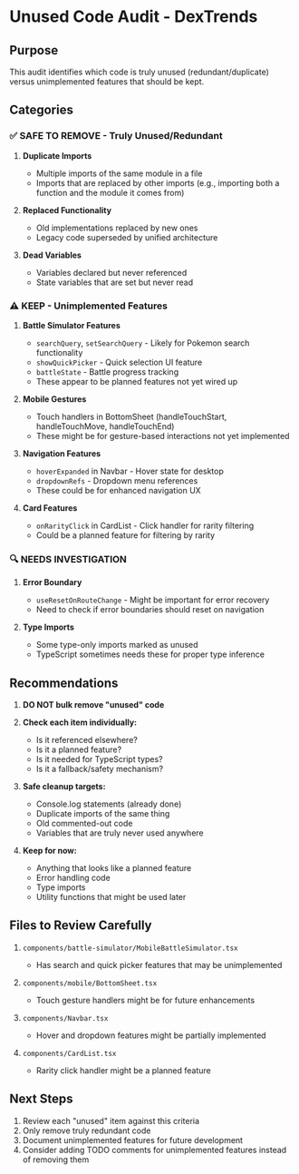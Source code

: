 # Unused Code Audit - DexTrends

## Purpose
This audit identifies which code is truly unused (redundant/duplicate) versus unimplemented features that should be kept.

## Categories

### ✅ SAFE TO REMOVE - Truly Unused/Redundant

1. **Duplicate Imports**
   - Multiple imports of the same module in a file
   - Imports that are replaced by other imports (e.g., importing both a function and the module it comes from)

2. **Replaced Functionality**
   - Old implementations replaced by new ones
   - Legacy code superseded by unified architecture

3. **Dead Variables**
   - Variables declared but never referenced
   - State variables that are set but never read

### ⚠️ KEEP - Unimplemented Features

1. **Battle Simulator Features**
   - `searchQuery`, `setSearchQuery` - Likely for Pokemon search functionality
   - `showQuickPicker` - Quick selection UI feature
   - `battleState` - Battle progress tracking
   - These appear to be planned features not yet wired up

2. **Mobile Gestures** 
   - Touch handlers in BottomSheet (handleTouchStart, handleTouchMove, handleTouchEnd)
   - These might be for gesture-based interactions not yet implemented

3. **Navigation Features**
   - `hoverExpanded` in Navbar - Hover state for desktop
   - `dropdownRefs` - Dropdown menu references
   - These could be for enhanced navigation UX

4. **Card Features**
   - `onRarityClick` in CardList - Click handler for rarity filtering
   - Could be a planned feature for filtering by rarity

### 🔍 NEEDS INVESTIGATION

1. **Error Boundary**
   - `useResetOnRouteChange` - Might be important for error recovery
   - Need to check if error boundaries should reset on navigation

2. **Type Imports**
   - Some type-only imports marked as unused
   - TypeScript sometimes needs these for proper type inference

## Recommendations

1. **DO NOT bulk remove "unused" code**
2. **Check each item individually:**
   - Is it referenced elsewhere?
   - Is it a planned feature?
   - Is it needed for TypeScript types?
   - Is it a fallback/safety mechanism?

3. **Safe cleanup targets:**
   - Console.log statements (already done)
   - Duplicate imports of the same thing
   - Old commented-out code
   - Variables that are truly never used anywhere

4. **Keep for now:**
   - Anything that looks like a planned feature
   - Error handling code
   - Type imports
   - Utility functions that might be used later

## Files to Review Carefully

1. `components/battle-simulator/MobileBattleSimulator.tsx`
   - Has search and quick picker features that may be unimplemented

2. `components/mobile/BottomSheet.tsx`
   - Touch gesture handlers might be for future enhancements

3. `components/Navbar.tsx`
   - Hover and dropdown features might be partially implemented

4. `components/CardList.tsx`
   - Rarity click handler might be a planned feature

## Next Steps

1. Review each "unused" item against this criteria
2. Only remove truly redundant code
3. Document unimplemented features for future development
4. Consider adding TODO comments for unimplemented features instead of removing them